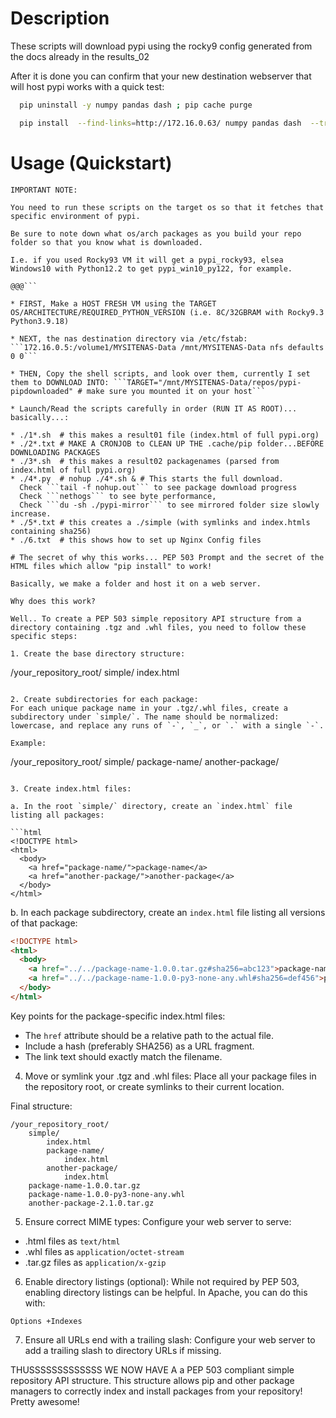 # Description
These scripts will download pypi using the rocky9 config generated from the docs already in the results_02

After it is done you can confirm that your new destination webserver that will host pypi works with a quick test:
```bash
  pip uninstall -y numpy pandas dash ; pip cache purge

  pip install  --find-links=http://172.16.0.63/ numpy pandas dash  --trusted-host 172.16.0.63
```

# Usage (Quickstart)

```@@@ 
IMPORTANT NOTE: 

You need to run these scripts on the target os so that it fetches that specific environment of pypi. 

Be sure to note down what os/arch packages as you build your repo folder so that you know what is downloaded.

I.e. if you used Rocky93 VM it will get a pypi_rocky93, elsea Windows10 with Python12.2 to get pypi_win10_py122, for example.

@@@```

* FIRST, Make a HOST FRESH VM using the TARGET OS/ARCHITECTURE/REQUIRED_PYTHON_VERSION (i.e. 8C/32GBRAM with Rocky9.3 Python3.9.18)

* NEXT, the nas destination directory via /etc/fstab: ```172.16.0.5:/volume1/MYSITENAS-Data /mnt/MYSITENAS-Data nfs defaults 0 0```

* THEN, Copy the shell scripts, and look over them, currently I set them to DOWNLOAD INTO: ```TARGET="/mnt/MYSITENAS-Data/repos/pypi-pipdownloaded" # make sure you mounted it on your host```

* Launch/Read the scripts carefully in order (RUN IT AS ROOT)... basically...:

* ./1*.sh  # this makes a result01 file (index.html of full pypi.org)
* ./2*.txt # MAKE A CRONJOB to CLEAN UP THE .cache/pip folder...BEFORE DOWNLOADING PACKAGES
* ./3*.sh  # this makes a result02 packagenames (parsed from index.html of full pypi.org)
* ./4*.py  # nohup ./4*.sh & # This starts the full download. 
  Check ```tail -f nohup.out``` to see package download progress
  Check ```nethogs``` to see byte performance, 
  Check ```du -sh ./pypi-mirror``` to see mirrored folder size slowly increase.
* ./5*.txt # this creates a ./simple (with symlinks and index.htmls containing sha256)
* ./6.txt  # this shows how to set up Nginx Config files

# The secret of why this works... PEP 503 Prompt and the secret of the HTML files which allow "pip install" to work!

Basically, we make a folder and host it on a web server.

Why does this work?

Well.. To create a PEP 503 simple repository API structure from a directory containing .tgz and .whl files, you need to follow these specific steps:

1. Create the base directory structure:

```
/your_repository_root/
    simple/
        index.html
```

2. Create subdirectories for each package:
For each unique package name in your .tgz/.whl files, create a subdirectory under `simple/`. The name should be normalized: lowercase, and replace any runs of `-`, `_`, or `.` with a single `-`.

Example:
```
/your_repository_root/
    simple/
        package-name/
        another-package/
```

3. Create index.html files:

a. In the root `simple/` directory, create an `index.html` file listing all packages:

```html
<!DOCTYPE html>
<html>
  <body>
    <a href="package-name/">package-name</a>
    <a href="another-package/">another-package</a>
  </body>
</html>
```

b. In each package subdirectory, create an `index.html` file listing all versions of that package:

```html
<!DOCTYPE html>
<html>
  <body>
    <a href="../../package-name-1.0.0.tar.gz#sha256=abc123">package-name-1.0.0.tar.gz</a>
    <a href="../../package-name-1.0.0-py3-none-any.whl#sha256=def456">package-name-1.0.0-py3-none-any.whl</a>
  </body>
</html>
```

Key points for the package-specific index.html files:

- The `href` attribute should be a relative path to the actual file.
- Include a hash (preferably SHA256) as a URL fragment.
- The link text should exactly match the filename.

4. Move or symlink your .tgz and .whl files:
Place all your package files in the repository root, or create symlinks to their current location.

Final structure:
```
/your_repository_root/
    simple/
        index.html
        package-name/
            index.html
        another-package/
            index.html
    package-name-1.0.0.tar.gz
    package-name-1.0.0-py3-none-any.whl
    another-package-2.1.0.tar.gz
```

5. Ensure correct MIME types:
Configure your web server to serve:
- .html files as `text/html`
- .whl files as `application/octet-stream`
- .tar.gz files as `application/x-gzip`

6. Enable directory listings (optional):
While not required by PEP 503, enabling directory listings can be helpful. In Apache, you can do this with:

```
Options +Indexes
```

7. Ensure all URLs end with a trailing slash:
Configure your web server to add a trailing slash to directory URLs if missing.

THUSSSSSSSSSSSSS WE NOW HAVE A a PEP 503 compliant simple repository API structure. This structure allows pip and other package managers to correctly index and install packages from your repository! Pretty awesome!
